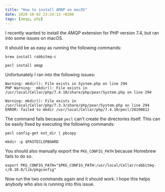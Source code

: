 ```yaml
---
title: "How to install AMQP on macOS"
date: 2020-10-02 23:24:13 +0200
tags: [amqp, php]
---
```


I recently wanted to install the AMQP extension for PHP version 7.4, but ran into some issues on macOS.

It should be as easy as running the following commands:

```shell script
brew install rabbitmq-c

pecl install amqp
```

Unfortunately I ran into the following issues:

```
Warning: mkdir(): File exists in System.php on line 294
PHP Warning:  mkdir(): File exists in /usr/local/Cellar/php/7.4.10/share/php/pear/System.php on line 294

Warning: mkdir(): File exists in /usr/local/Cellar/php/7.3.3/share/php/pear/System.php on line 294
ERROR: failed to mkdir /usr/local/Cellar/php/7.4.10/pecl/20190812
```

The command fails because `pecl` can't create the directories itself. This can be easily fixed by executing the following commands:

```shell script
pecl config-get ext_dir | pbcopy

mkdir -p $PASTECLIPBOARD
```

You should also manually export the `PKG_CONFIG_PATH` because Homebrew fails to do so.
```shell script
export PKG_CONFIG_PATH="$PKG_CONFIG_PATH:/usr/local/Cellar/rabbitmq-c/0.10.0/lib/pkgconfig"
```

Now run the two commands again and it should work. I hope this helps anybody who also is running into this issue.
